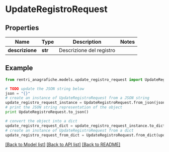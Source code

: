 # UpdateRegistroRequest


## Properties
Name | Type | Description | Notes
------------ | ------------- | ------------- | -------------
**descrizione** | **str** | Descrizione del registro | 

## Example

```python
from rentri_anagrafiche.models.update_registro_request import UpdateRegistroRequest

# TODO update the JSON string below
json = "{}"
# create an instance of UpdateRegistroRequest from a JSON string
update_registro_request_instance = UpdateRegistroRequest.from_json(json)
# print the JSON string representation of the object
print UpdateRegistroRequest.to_json()

# convert the object into a dict
update_registro_request_dict = update_registro_request_instance.to_dict()
# create an instance of UpdateRegistroRequest from a dict
update_registro_request_from_dict = UpdateRegistroRequest.from_dict(update_registro_request_dict)
```
[[Back to Model list]](../README.md#documentation-for-models) [[Back to API list]](../README.md#documentation-for-api-endpoints) [[Back to README]](../README.md)


